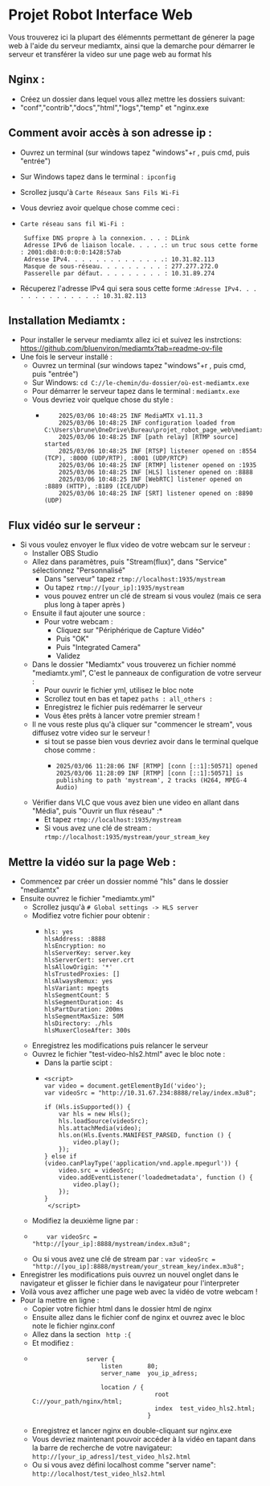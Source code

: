 # Projet Robot Interface Web
Vous trouverez ici la plupart des élémennts permettant de génerer la page web à l'aide du serveur mediamtx, ainsi que la demarche pour démarrer le serveur et transférer la video sur une page web au format hls
## Nginx :
* Créez un dossier dans lequel vous allez mettre les dossiers suivant:
* "conf","contrib","docs","html","logs","temp" et "nginx.exe
## Comment avoir accès à son adresse ip :
* Ouvrez un terminal (sur windows tapez "windows"+r , puis cmd, puis "entrée")
* Sur Windows tapez dans le terminal :``` ipconfig```
* Scrollez jusqu'à ```Carte Réseaux Sans Fils Wi-Fi```
* Vous devriez avoir quelque chose comme ceci :
* ```
  Carte réseau sans fil Wi-Fi :

   Suffixe DNS propre à la connexion. . . : DLink
   Adresse IPv6 de liaison locale. . . . .: un truc sous cette forme : 2001:db8:0:0:0:0:1428:57ab
   Adresse IPv4. . . . . . . . . . . . . .: 10.31.82.113
   Masque de sous-réseau. . . . . . . . . : 277.277.272.0
   Passerelle par défaut. . . . . . . . . : 10.31.89.274
  ```

* Récuperez l'adresse IPv4 qui sera sous cette forme :```Adresse IPv4. . . . . . . . . . . . . .: 10.31.82.113```

## Installation Mediamtx :
* Pour installer le serveur mediamtx allez ici et suivez les instrctions: https://github.com/bluenviron/mediamtx?tab=readme-ov-file
* Une fois le serveur installé :
  * Ouvrez un terminal (sur windows tapez "windows"+r , puis cmd, puis "entrée")
  * Sur Windows: ``` cd C://le-chemin/du-dossier/où-est-mediamtx.exe ```
  * Pour démarrer le serveur tapez dans le terminal :  ```mediamtx.exe ```
  * Vous devriez voir quelque chose du style :
       * ```
             2025/03/06 10:48:25 INF MediaMTX v1.11.3
             2025/03/06 10:48:25 INF configuration loaded from C:\Users\brune\OneDrive\Bureau\projet_robot_page_web\mediamtx\mediamtx.yml
             2025/03/06 10:48:25 INF [path relay] [RTMP source] started
             2025/03/06 10:48:25 INF [RTSP] listener opened on :8554 (TCP), :8000 (UDP/RTP), :8001 (UDP/RTCP)
             2025/03/06 10:48:25 INF [RTMP] listener opened on :1935
             2025/03/06 10:48:25 INF [HLS] listener opened on :8888
             2025/03/06 10:48:25 INF [WebRTC] listener opened on :8889 (HTTP), :8189 (ICE/UDP)
             2025/03/06 10:48:25 INF [SRT] listener opened on :8890 (UDP)
         ```
## Flux vidéo sur le serveur :
* Si vous voulez envoyer le flux video de votre webcam sur le serveur :
  * Installer OBS Studio
  * Allez dans paramètres, puis "Stream(flux)", dans "Service" sélectionnez "Personnalisé"
     * Dans "serveur" tapez ```rtmp://localhost:1935/mystream```
     * Ou tapez ```rtmp://[your_ip]:1935/mystream```
     * vous pouvez entrer un clé de stream si vous voulez (mais ce sera plus long à taper après )
  * Ensuite il faut ajouter une source :
     * Pour votre webcam :
       * Cliquez sur "Périphérique de  Capture Vidéo"
       * Puis "OK"
       * Puis "Integrated Camera"
       * Validez
  * Dans le dossier "Mediamtx" vous trouverez un fichier nommé "mediamtx.yml", C'est le panneaux de configuration de votre serveur :
    * Pour ouvrir le fichier yml, utilisez le bloc note
    * Scrollez tout en bas et tapez ``` paths :
                                            all_others : ```
    * Enregistrez le fichier puis redémarrer le serveur
    * Vous êtes prêts à lancer votre premier stream !
  * Il ne vous reste plus qu'à cliquer sur "commencer le stream", vous diffusez votre video sur le serveur !
    * si tout se passe bien vous devriez avoir dans le terminal quelque chose comme :
      * ```
        2025/03/06 11:28:06 INF [RTMP] [conn [::1]:50571] opened
        2025/03/06 11:28:09 INF [RTMP] [conn [::1]:50571] is publishing to path 'mystream', 2 tracks (H264, MPEG-4 Audio)
        ```
  * Vérifier dans VLC que vous avez bien une video en allant dans "Média", puis "Ouvrir un flux réseau" :*
    * Et tapez  ```rtmp://localhost:1935/mystream```
    * Si vous avez une clé de stream : ```rtmp://localhost:1935/mystream/your_stream_key```

 ## Mettre la vidéo sur la page Web :
 * Commencez par créer un dossier nommé "hls" dans le dossier "mediamtx"
 * Ensuite ouvrez le fichier "mediamtx.yml"
   * Scrollez jusqu'à ```# Global settings -> HLS server```
   * Modifiez votre fichier pour obtenir :
     * ```
       hls: yes
       hlsAddress: :8888
       hlsEncryption: no
       hlsServerKey: server.key
       hlsServerCert: server.crt
       hlsAllowOrigin: '*'
       hlsTrustedProxies: []
       hlsAlwaysRemux: yes
       hlsVariant: mpegts
       hlsSegmentCount: 5
       hlsSegmentDuration: 4s
       hlsPartDuration: 200ms
       hlsSegmentMaxSize: 50M
       hlsDirectory: ./hls
       hlsMuxerCloseAfter: 300s
       ```
   * Enregistrez les modifications puis relancer le serveur
   * Ouvrez le fichier "test-video-hls2.html" avec le bloc note :
      * Dans la partie scipt :
      * ```
        <script>
        var video = document.getElementById('video');
        var videoSrc = "http://10.31.67.234:8888/relay/index.m3u8";

        if (Hls.isSupported()) {
            var hls = new Hls();
            hls.loadSource(videoSrc);
            hls.attachMedia(video);
            hls.on(Hls.Events.MANIFEST_PARSED, function () {
                video.play();
            });
        } else if (video.canPlayType('application/vnd.apple.mpegurl')) {
            video.src = videoSrc;
            video.addEventListener('loadedmetadata', function () {
                video.play();
            });
        }
         </script>

    * Modifiez la deuxième ligne par :
    * ```
          var videoSrc =    "http://[your_ip]:8888/mystream/index.m3u8";
      ```
     * Ou si vous avez une clé de stream par : ``` var videoSrc = "http://[you_ip]:8888/mystream/your_stream_key/index.m3u8";
                                                ```
 * Enregistrer les modifications puis ouvrez un nouvel onglet dans le navigateur et glisser le fichier dans le navigateur pour l'interpreter
 * Voilà vous avez afficher une page web avec la vidéo de votre webcam !
 * Pour la mettre en ligne :
   * Copier votre fichier html dans le dossier html de nginx
   * Ensuite allez dans le fichier conf de nginx et ouvrez avec le bloc note le fichier nginx.conf
   * Allez dans la section ``` http :{```
   * Et modifiez :
   *                    server {
                            listen       80;
                            server_name  you_ip_adress;

                            location / {
                                           root C://your_path/nginx/html;
                                           index  test_video_hls2.html;
                                         }
   * Enregistrez et lancer nginx en double-cliquant sur nginx.exe
   * Vous devriez maintenant pouvoir accéder à la vidéo en tapant dans la barre de recherche de votre navigateur: ```http://[your_ip_adress]/test_video_hls2.html```
   * Ou si vous avez défini localhost comme "server name": ```http://localhost/test_video_hls2.html```

      

    


    
